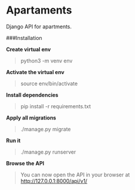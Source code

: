 # Apartaments
Django API for apartments.

###Installation

**Create virtual env**
> python3 -m venv env	

**Activate the virtual env**
> source env/bin/activate

**Install dependencies**
> pip install -r requirements.txt

**Apply all migrations**
> ./manage.py migrate

**Run it**
> ./manage.py runserver

**Browse the API**
> You can now open the API in your browser 
at http://127.0.0.1:8000/api/v1/

